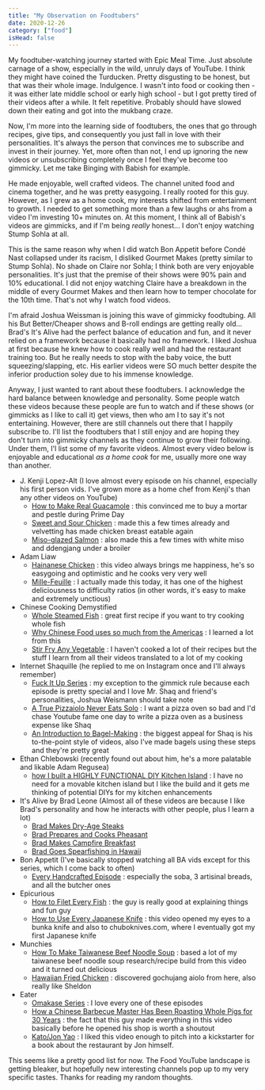 ```yaml
---
title: "My Observation on Foodtubers"
date: 2020-12-26
category: ["food"]
isHead: false
---
```


My foodtuber-watching journey started with Epic Meal Time. Just absolute carnage of a show, especially in the wild, unruly days of YouTube. I think they might have coined the Turducken. Pretty disgusting to be honest, but that was their whole image. Indulgence. I wasn't into food or cooking then - it was either late middle school or early high school - but I got pretty tired of their videos after a while. It felt repetitive. Probably should have slowed down their eating and got into the mukbang craze.

Now, I'm more into the learning side of foodtubers, the ones that go through recipes, give tips, and consequently you just fall in love with their personalities. It's always the person that convinces me to subscribe and invest in their journey. Yet, more often than not, I end up ignoring the new videos or unsubscribing completely once I feel they've become too gimmicky. Let me take Binging with Babish for example.

He made enjoyable, well crafted videos. The channel united food and cinema together, and he was pretty easygoing. I really rooted for this guy. However, as I grew as a home cook, my interests shifted from entertainment to growth. I needed to get something more than a few laughs or ahs from a video I'm investing 10+ minutes on. At this moment, I think all of Babish's videos are gimmicks, and if I'm being *really* honest... I don't enjoy watching Stump Sohla at all.

This is the same reason why when I did watch Bon Appetit before Condé Nast collapsed under its racism, I disliked Gourmet Makes (pretty similar to Stump Sohla). No shade on Claire nor Sohla; I think both are very enjoyable personalities. It's just that the premise of their shows were 90% pain and 10% educational. I did not enjoy watching Claire have a breakdown in the middle of every Gourmet Makes and then learn how to temper chocolate for the 10th time. That's not why I watch food videos.

I'm afraid Joshua Weissman is joining this wave of gimmicky foodtubing. All his But Better/Cheaper shows and B-roll endings are getting really old... Brad's It's Alive had the perfect balance of education and fun, and it never relied on a framework because it basically had no framework. I liked Joshua at first because he knew how to cook really well and had the restaurant training too. But he really needs to stop with the baby voice, the butt squeezing/slapping, etc. His earlier videos were SO much better despite the inferior production soley due to his immense knowledge.

Anyway, I just wanted to rant about these foodtubers. I acknowledge the hard balance between knowledge and personality. Some people watch these videos because these people are fun to watch and if these shows (or gimmicks as I like to call it) get views, then who am I to say it's not entertaining. However, there are still channels out there that I happily subscribe to. I'll list the foodtubers that I still enjoy and are hoping they don't turn into gimmicky channels as they continue to grow their following. Under them, I'l list some of my favorite videos. Almost every video below is enjoyable and educational *as a home cook* for me, usually more one way than another.

- J. Kenji Lopez-Alt (I love almost every episode on his channel, especially his first person vids. I've grown more as a home chef from Kenji's than any other videos on YouTube)
    - [How to Make Real Guacamole](https://youtu.be/7KjWFcIi4_8) : this convinced me to buy a mortar and pestle during Prime Day
    - [Sweet and Sour Chicken](https://youtu.be/BNyVPQoCibg) : made this a few times already and velvetting has made chicken breast eatable again
    - [Miso-glazed Salmon](https://youtu.be/51GpBG4iJcA) : also made this a few times with white miso and ddengjang under a broiler
- Adam Liaw
    - [Hainanese Chicken](https://youtu.be/XPA3rn1XImY) : this video always brings me happiness, he's so easygoing and optimistic and he cooks very very well
    - [Mille-Feuille](https://www.youtube.com/watch?v=PPQOTKxj63Y) : I actually made this today, it has one of the highest deliciousness to difficulty ratios (in other words, it's easy to make and extremely unctious)
- Chinese Cooking Demystified
    - [Whole Steamed Fish](https://www.youtube.com/watch?v=dUyw0V7X1tg) : great first recipe if you want to try cooking whole fish
    - [Why Chinese Food uses so much from the Americas](https://www.youtube.com/watch?v=irrRrr1FvmQ) : I learned a lot from this
    - [Stir Fry Any Vegetable](https://www.youtube.com/watch?v=a-Yu8qOAEYQ) : I haven't cooked a lot of their recipes but the stuff I learn from all their videos translated to a lot of my cooking
- Internet Shaquille (he replied to me on Instagram once and I'll always remember)
    - [Fuck It Up Series](https://youtube.com/playlist?list=PLr0nckv6sftk8tx9U3ywSWJ4Y_jRokB2x) : my exception to the gimmick rule because each episode is pretty special and I love Mr. Shaq and friend's personalities, Joshua Weismann should take note
    - [A True Pizzaiolo Never Eats Solo](https://www.youtube.com/watch?v=zGQ71_bjvSw) : I want a pizza oven so bad and I'd chase Youtube fame one day to write a pizza oven as a business expense like Shaq
    - [An Introduction to Bagel-Making](https://www.youtube.com/watch?v=W6B6fGhOm3g) : the biggest appeal for Shaq is his to-the-point style of videos, also I've made bagels using these steps and they're pretty great
- Ethan Chlebowski (recently found out about him, he's a more palatable and likable Adam Regusea)
    - [how I built a HIGHLY FUNCTIONAL DIY Kitchen Island](https://youtu.be/k6m0XH1fV7w) : I have no need for a movable kitchen island but I like the build and it gets me thinking of potential DIYs for my kitchen enhancements
- It's Alive by Brad Leone (Almost all of these videos are because I like Brad's personality and how he interacts with other people, plus I learn a lot)
    - [Brad Makes Dry-Age Steaks](https://youtu.be/RAWvd_9La5c)
    - [Brad Prepares and Cooks Pheasant](https://youtu.be/i80OccEM1Fo)
    - [Brad Makes Campfire Breakfast](https://youtu.be/yyubL84R5Mo)
    - [Brad Goes Spearfishing in Hawaii](https://youtu.be/iXsVKqDXrZE)
- Bon Appetit (I've basically stopped watching all BA vids except for this series, which I come back to often)
    - [Every Handcrafted Episode](https://youtube.com/playlist?list=PLKtIunYVkv_SsxML1CfZLcTDYsUnBewaf) : especially the soba, 3 artisinal breads, and all the butcher ones
- Epicurious
    - [How to Filet Every Fish](https://youtu.be/wcueSXGueJs) : the guy is really good at explaining things and fun guy
    - [How to Use Every Japanese Knife](https://youtu.be/FDNNG9doFe4) : this video opened my eyes to a bunka knife and also to chuboknives.com, where I eventually got my first Japanese knife
- Munchies
    - [How To Make Taiwanese Beef Noodle Soup](https://www.youtube.com/watch?v=IK1m8rnjk2w) : based a lot of my taiwanese beef noodle soup research/recipe build from this video and it turned out delicious
    - [Hawaiian Fried Chicken](https://youtu.be/ek_CUJY-Jmc) : discovered gochujang aiolo from here, also really like Sheldon
- Eater
    - [Omakase Series](https://youtube.com/playlist?list=PLUeEVLHfB5-Qsx-3arUU2tLGzHvsJ_yOB) : I love every one of these episodes
    - [How a Chinese Barbecue Master Has Been Roasting Whole Pigs for 30 Years](https://youtu.be/YsyHUkUuwo8) : the fact that this guy made everything in this video basically before he opened his shop is worth a shoutout
    - [Kato/Jon Yao](https://www.youtube.com/watch?v=NGbFtTYQpus) : I liked this video enough to pitch into a kickstarter for a book about the restaurant by Jon himself.

This seems like a pretty good list for now. The Food YouTube landscape is getting bleaker, but hopefully new interesting channels pop up to my very specific tastes. Thanks for reading my random thoughts. 